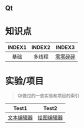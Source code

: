## Qt

# 知识点
| INDEX1 | INDEX2 | INDEX3 |
| :---: | :---: | :---: |
| 基础 | 多线程 | [零零碎碎](https://github.com/Artist-V/MySkillTree/blob/master/Tips_Qt.md) |


# 实验/项目
>Qt做过的一些实验和项目的索引

| Test1 | Test2 |
| :---: | :---: |
| [文本编辑器](https://github.com/Artist-V/qt/tree/master/qt_TextEditor) | [绘图编辑器](https://github.com/Artist-V/qt/tree/master/qt_painter) |
